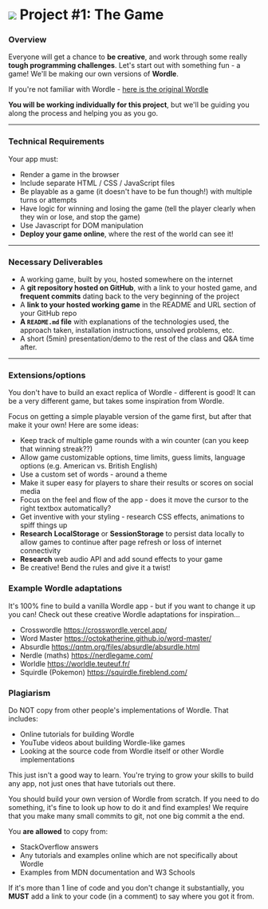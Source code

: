 # ![](https://ga-dash.s3.amazonaws.com/production/assets/logo-9f88ae6c9c3871690e33280fcf557f33.png) Project #1: The Game

### Overview

Everyone will get a chance to **be creative**, and work through some really **tough programming challenges**.
Let's start out with something fun - a game! We'll be making our own versions of **Wordle**.

If you're not familiar with Wordle - [here is the original Wordle](https://www.nytimes.com/games/wordle/index.html)

**You will be working individually for this project**, but we'll be guiding you along the process and helping you as you go.

---

### Technical Requirements

Your app must:

* Render a game in the browser
* Include separate HTML / CSS / JavaScript files
* Be playable as a game (it doesn't have to be fun though!) with multiple turns or attempts
* Have logic for winning and losing the game (tell the player clearly when they win or lose, and stop the game)
* Use Javascript for DOM manipulation
* **Deploy your game online**, where the rest of the world can see it!

---

### Necessary Deliverables

* A working game, built by you, hosted somewhere on the internet
* A **git repository hosted on GitHub**, with a link to your hosted game, and **frequent commits** dating back to the very beginning of the project
* A **link to your hosted working game** in the README and URL section of your GitHub repo
* **A ``README.md`` file** with explanations of the technologies used, the approach taken, installation instructions, unsolved problems, etc.
* A short (5min) presentation/demo to the rest of the class and Q&A time after.

---

### Extensions/options

You don't have to build an exact replica of Wordle - different is good! It can be a very different game, but takes some inspiration from Wordle.

Focus on getting a simple playable version of the game first, but after that make it your own! Here are some ideas:

* Keep track of multiple game rounds with a win counter (can you keep that winning streak??)
* Allow game customizable options, time limits, guess limits, language options (e.g. American vs. British English)
* Use a custom set of words - around a theme
* Make it super easy for players to share their results or scores on social media
* Focus on the feel and flow of the app - does it move the cursor to the right textbox automatically?
* Get inventive with your styling - research CSS effects, animations to spiff things up
* **Research** **LocalStorage** or **SessionStorage** to persist data locally to allow games to continue after page refresh or loss of internet connectivity
* **Research** web audio API and add sound effects to your game
* Be creative! Bend the rules and give it a twist!


### Example Wordle adaptations

It's 100% fine to build a vanilla Wordle app - but if you want to change it up you can! Check out these creative Wordle adaptations for inspiration...

* Crosswordle https://crosswordle.vercel.app/
* Word Master https://octokatherine.github.io/word-master/
* Absurdle https://qntm.org/files/absurdle/absurdle.html
* Nerdle (maths) https://nerdlegame.com/
* Worldle https://worldle.teuteuf.fr/
* Squirdle (Pokemon) https://squirdle.fireblend.com/

### Plagiarism

Do NOT copy from other people's implementations of Wordle. That includes:
- Online tutorials for building Wordle
- YouTube videos about building Wordle-like games
- Looking at the source code from Wordle itself or other Wordle implementations

This just isn't a good way to learn. You're trying to grow your skills to build any app, not just ones that have tutorials out there.

You should build your own version of Wordle from scratch. If you need to do something, it's fine to look up how to do it and find examples! We require that you make many small commits to git, not one big commit a the end.

You **are allowed** to copy from:
- StackOverflow answers
- Any tutorials and examples online which are not specifically about Wordle
- Examples from MDN documentation and W3 Schools

If it's more than 1 line of code and you don't change it substantially, you **MUST** add a link to your code (in a comment) to say where you got it from.